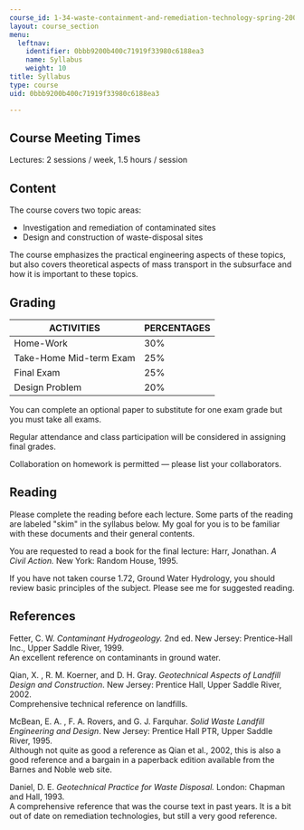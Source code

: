 ```yaml
---
course_id: 1-34-waste-containment-and-remediation-technology-spring-2004
layout: course_section
menu:
  leftnav:
    identifier: 0bbb9200b400c71919f33980c6188ea3
    name: Syllabus
    weight: 10
title: Syllabus
type: course
uid: 0bbb9200b400c71919f33980c6188ea3

---
```


Course Meeting Times
--------------------

Lectures: 2 sessions / week, 1.5 hours / session

Content
-------

The course covers two topic areas:

*   Investigation and remediation of contaminated sites
*   Design and construction of waste-disposal sites

The course emphasizes the practical engineering aspects of these topics, but also covers theoretical aspects of mass transport in the subsurface and how it is important to these topics.

Grading
-------

| ACTIVITIES | PERCENTAGES |
| --- | --- |
| Home-Work | 30% |
| Take-Home Mid-term Exam | 25% |
| Final Exam | 25% |
| Design Problem | 20% 

  

You can complete an optional paper to substitute for one exam grade but you must take all exams.

Regular attendance and class participation will be considered in assigning final grades.

Collaboration on homework is permitted — please list your collaborators.

Reading
-------

Please complete the reading before each lecture. Some parts of the reading are labeled "skim" in the syllabus below. My goal for you is to be familiar with these documents and their general contents.

You are requested to read a book for the final lecture: Harr, Jonathan. _A Civil Action._ New York: Random House, 1995.

If you have not taken course 1.72, Ground Water Hydrology, you should review basic principles of the subject. Please see me for suggested reading.

References
----------

Fetter, C. W. _Contaminant Hydrogeology._ 2nd ed. New Jersey: Prentice-Hall Inc., Upper Saddle River, 1999.  
An excellent reference on contaminants in ground water.

Qian, X. , R. M. Koerner, and D. H. Gray. _Geotechnical Aspects of Landfill Design and Construction_. New Jersey: Prentice Hall, Upper Saddle River, 2002.  
Comprehensive technical reference on landfills.

McBean, E. A. , F. A. Rovers, and G. J. Farquhar. _Solid Waste Landfill Engineering and Design_. New Jersey: Prentice Hall PTR, Upper Saddle River, 1995.  
Although not quite as good a reference as Qian et al., 2002, this is also a good reference and a bargain in a paperback edition available from the Barnes and Noble web site.

Daniel, D. E. _Geotechnical Practice for Waste Disposal._ London: Chapman and Hall, 1993.  
A comprehensive reference that was the course text in past years. It is a bit out of date on remediation technologies, but still a very good reference.